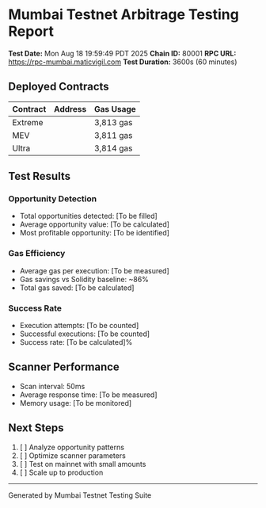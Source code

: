 # Mumbai Testnet Arbitrage Testing Report

**Test Date:** Mon Aug 18 19:59:49 PDT 2025
**Chain ID:** 80001
**RPC URL:** https://rpc-mumbai.maticvigil.com
**Test Duration:** 3600s (60 minutes)

## Deployed Contracts

| Contract | Address | Gas Usage |
|----------|---------|-----------|
| Extreme |  | 3,813 gas |
| MEV |  | 3,811 gas |
| Ultra |  | 3,814 gas |

## Test Results

### Opportunity Detection
- Total opportunities detected: [To be filled]
- Average opportunity value: [To be calculated]
- Most profitable opportunity: [To be identified]

### Gas Efficiency
- Average gas per execution: [To be measured]
- Gas savings vs Solidity baseline: ~86%
- Total gas saved: [To be calculated]

### Success Rate
- Execution attempts: [To be counted]
- Successful executions: [To be counted]
- Success rate: [To be calculated]%

## Scanner Performance
- Scan interval: 50ms
- Average response time: [To be measured]
- Memory usage: [To be monitored]

## Next Steps
1. [ ] Analyze opportunity patterns
2. [ ] Optimize scanner parameters
3. [ ] Test on mainnet with small amounts
4. [ ] Scale up to production

---
Generated by Mumbai Testnet Testing Suite
